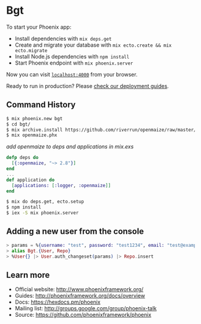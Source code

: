 # Bgt

To start your Phoenix app:

  * Install dependencies with `mix deps.get`
  * Create and migrate your database with `mix ecto.create && mix ecto.migrate`
  * Install Node.js dependencies with `npm install`
  * Start Phoenix endpoint with `mix phoenix.server`

Now you can visit [`localhost:4000`](http://localhost:4000) from your browser.

Ready to run in production? Please [check our deployment guides](http://www.phoenixframework.org/docs/deployment).

## Command History

```bash
$ mix phoenix.new bgt
$ cd bgt/
$ mix archive.install https://github.com/riverrun/openmaize/raw/master/installer/archives/openmaize_phx-2.8.0.ez
$ mix openmaize.phx
```

*add openmaize to deps and applications in mix.exs*
```elixir
defp deps do
  [{:openmaize, "~> 2.8"}]
end
...
def application do
  [applications: [:logger, :openmaize]]
end
```

```bash
$ mix do deps.get, ecto.setup
$ npm install
$ iex -S mix phoenix.server
```

## Adding a new user from the console

```elixir
> params = %{username: "test", password: "test1234", email: "test@example.com"}
> alias Bgt.{User, Repo}
> %User{} |> User.auth_changeset(params) |> Repo.insert
```

## Learn more

  * Official website: http://www.phoenixframework.org/
  * Guides: http://phoenixframework.org/docs/overview
  * Docs: https://hexdocs.pm/phoenix
  * Mailing list: http://groups.google.com/group/phoenix-talk
  * Source: https://github.com/phoenixframework/phoenix
